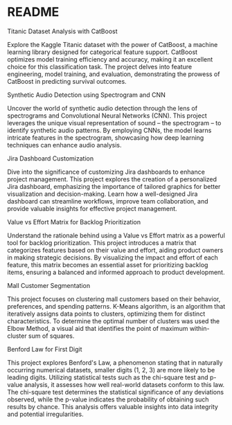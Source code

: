 # README 
Titanic Dataset Analysis with CatBoost

Explore the Kaggle Titanic dataset with the power of CatBoost, a machine learning library designed for categorical feature support. CatBoost optimizes model training efficiency and accuracy, making it an excellent choice for this classification task. The project delves into feature engineering, model training, and evaluation, demonstrating the prowess of CatBoost in predicting survival outcomes.

Synthetic Audio Detection using Spectrogram and CNN

Uncover the world of synthetic audio detection through the lens of spectrograms and Convolutional Neural Networks (CNN). This project leverages the unique visual representation of sound – the spectrogram – to identify synthetic audio patterns. By employing CNNs, the model learns intricate features in the spectrogram, showcasing how deep learning techniques can enhance audio analysis.

Jira Dashboard Customization

Dive into the significance of customizing Jira dashboards to enhance project management. This project explores the creation of a personalized Jira dashboard, emphasizing the importance of tailored graphics for better visualization and decision-making. Learn how a well-designed Jira dashboard can streamline workflows, improve team collaboration, and provide valuable insights for effective project management.

Value vs Effort Matrix for Backlog Prioritization

Understand the rationale behind using a Value vs Effort matrix as a powerful tool for backlog prioritization. This project introduces a matrix that categorizes features based on their value and effort, aiding product owners in making strategic decisions. By visualizing the impact and effort of each feature, this matrix becomes an essential asset for prioritizing backlog items, ensuring a balanced and informed approach to product development.

Mall Customer Segmentation

This project focuses on clustering mall customers based on their behavior, preferences, and spending patterns. K-Means algorithm, is an algorithm that iteratively assigns data points to clusters, optimizing them for distinct characteristics. To determine the optimal number of clusters was used the Elbow Method, a visual aid that identifies the point of maximum within-cluster sum of squares. 

Benford Law for First Digit

This project explores Benford's Law, a phenomenon stating that in naturally occurring numerical datasets, smaller digits (1, 2, 3) are more likely to be leading digits. Utilizing statistical tests such as the chi-square test and p-value analysis, it assesses how well real-world datasets conform to this law. The chi-square test determines the statistical significance of any deviations observed, while the p-value indicates the probability of obtaining such results by chance. This analysis offers valuable insights into data integrity and potential irregularities.


